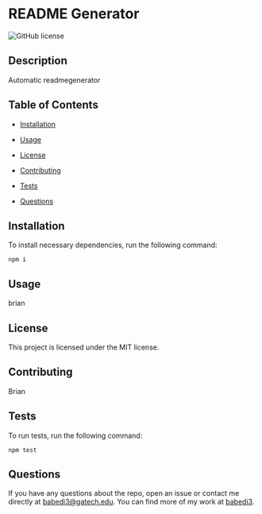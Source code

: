 # README Generator
![GitHub license](https://img.shields.io/badge/license-MIT-blue.svg)

## Description

Automatic readmegenerator

## Table of Contents 

* [Installation](#installation)

* [Usage](#usage)

* [License](#license)

* [Contributing](#contributing)

* [Tests](#tests)

* [Questions](#questions)

## Installation

To install necessary dependencies, run the following command:

```
npm i
```

## Usage

brian

## License

This project is licensed under the MIT license.
  
## Contributing

Brian

## Tests

To run tests, run the following command:

```
npm test
```

## Questions

If you have any questions about the repo, open an issue or contact me directly at babedi3@gatech.edu. You can find more of my work at [babedi3](https://github.com/babedi3/).

